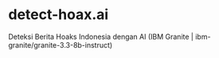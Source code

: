 # detect-hoax.ai
Deteksi Berita Hoaks Indonesia dengan AI (IBM Granite | ibm-granite/granite-3.3-8b-instruct)
